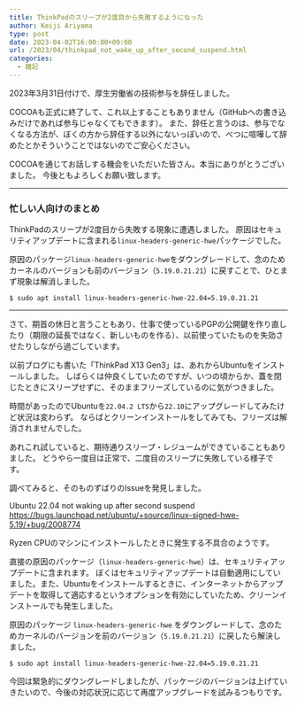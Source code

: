 ```yaml
---
title: ThinkPadのスリープが2度目から失敗するようになった
author: Keiji Ariyama
type: post
date: 2023-04-02T16:00:00+09:00
url: /2023/04/thinkpad_not_wake_up_after_second_suspend.html
categories:
  - 雑記
---
```


2023年3月31日付けで、厚生労働省の技術参与を辞任しました。

COCOAも正式に終了して、これ以上することもありません（GitHubへの書き込みだけであれば参与じゃなくてもできます）。
また、辞任と言うのは、参与でなくなる方法が、ぼくの方から辞任する以外にないっぽいので、べつに喧嘩して辞めたとかそういうことではないのでご安心ください。

COCOAを通じてお話しする機会をいただいた皆さん。本当にありがとうございました。
今後ともよろしくお願い致します。

----

### 忙しい人向けのまとめ

ThinkPadのスリープが2度目から失敗する現象に遭遇しました。
原因はセキュリティアップデートに含まれる`linux-headers-generic-hwe`パッケージでした。

原因のパッケージ`linux-headers-generic-hwe`をダウングレードして、念のためカーネルのバージョンも前のバージョン（`5.19.0.21.21`）に戻すことで、ひとまず現象は解消しました。

```
$ sudo apt install linux-headers-generic-hwe-22.04=5.19.0.21.21
```

----

さて、期首の休日と言うこともあり、仕事で使っているPGPの公開鍵を作り直したり（期限の延長ではなく、新しいものを作る）、以前使っていたものを失効させたりしながら過ごしています。

以前ブログにも書いた「ThinkPad X13 Gen3」は、あれからUbuntuをインストールしました。
しばらくは仲良くしていたのですが、いつの頃からか、蓋を閉じたときにスリープせずに、そのままフリーズしているのに気がつきました。

時間があったのでUbuntuを`22.04.2 LTS`から`22.10`にアップグレードしてみたけど状況は変わらず。
ならばとクリーンインストールをしてみても、フリーズは解消されませんでした。

あれこれ試していると、期待通りスリープ・レジュームができていることもありました。
どうやら一度目は正常で、二度目のスリープに失敗している様子です。

調べてみると、そのものずばりのIssueを発見しました。

Ubuntu 22.04 not waking up after second suspend
https://bugs.launchpad.net/ubuntu/+source/linux-signed-hwe-5.19/+bug/2008774

Ryzen CPUのマシンにインストールしたときに発生する不具合のようです。

直接の原因のパッケージ（`linux-headers-generic-hwe`）は、セキュリティアップデートに含まれます。
ぼくはセキュリティアップデートは自動適用にしていました。また、Ubuntuをインストールするときに、インターネットからアップデートを取得して適応するというオプションを有効にしていたため、クリーンインストールでも発生しました。

原因のパッケージ `linux-headers-generic-hwe` をダウングレードして、念のためカーネルのバージョンを前のバージョン（`5.19.0.21.21`）に戻したら解決しました。

```
$ sudo apt install linux-headers-generic-hwe-22.04=5.19.0.21.21
```

今回は緊急的にダウングレードしましたが、パッケージのバージョンは上げていきたいので、今後の対応状況に応じて再度アップグレードを試みるつもりです。
